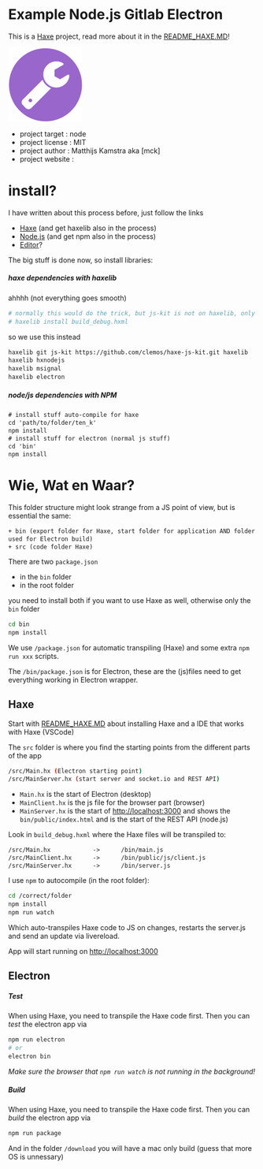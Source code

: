 # Example Node.js Gitlab Electron

This is a [Haxe](http://www.haxe.org) project, read more about it in the [README_HAXE.MD](README_HAXE.MD)!

![](icon.png)


- project target 	: node
- project license 	: MIT
- project author 	: Matthijs Kamstra aka [mck]
- project website 	:


# install?

I have written about this process before, just follow the links

- [Haxe](http://matthijskamstra.github.io/haxejs/haxe/quick-install.html) (and get haxelib also in the process)
- [Node.js](http://matthijskamstra.github.io/haxejs/haxe/quick-install.html#step-5-extra-install-npm-node-js) (and get npm also in the process)
- [Editor](http://matthijskamstra.github.io/haxejs/haxe/quick-install.html#step-2-install-editor)?

The big stuff is done now, so install libraries:

##### haxe dependencies with haxelib

ahhhh (not everything goes smooth)

```bash
# normally this would do the trick, but js-kit is not on haxelib, only on git
# haxelib install build_debug.hxml
```

so we use this instead

```bash
haxelib git js-kit https://github.com/clemos/haxe-js-kit.git haxelib
haxelib hxnodejs
haxelib msignal
haxelib electron
```

##### node/js dependencies with NPM

```
# install stuff auto-compile for haxe
cd 'path/to/folder/ten_k'
npm install
# install stuff for electron (normal js stuff)
cd 'bin'
npm install
```

# Wie, Wat en Waar?

This folder structure might look strange from a JS point of view, but is essential the same:

```
+ bin (export folder for Haxe, start folder for application AND folder used for Electron build)
+ src (code folder Haxe)
```

There are two `package.json`

- in the `bin` folder
- in the root folder

you need to install both if you want to use Haxe as well, otherwise only the `bin` folder

```bash
cd bin
npm install
```

We use `/package.json` for automatic transpiling (Haxe) and some extra `npm run xxx` scripts.

The `/bin/package.json` is for Electron, these are the (js)files need to get everything working in Electron wrapper.


## Haxe

Start with [README_HAXE.MD](README_HAXE.MD) about installing Haxe and a IDE that works with Haxe (VSCode)

The `src` folder is where you find the starting points from the different parts of the app

```bash
/src/Main.hx (Electron starting point)
/src/MainServer.hx (start server and socket.io and REST API)
```

- `Main.hx` is the start of Electron (desktop)
- `MainClient.hx` is the js file for the browser part (browser)
- `MainServer.hx` is the start of <http://localhost:3000> and shows the `bin/public/index.html` and is the start of the REST API (node.js)


Look in `build_debug.hxml` where the Haxe files will be transpiled to:

```
/src/Main.hx 			-> 		/bin/main.js
/src/MainClient.hx 		-> 		/bin/public/js/client.js
/src/MainServer.hx 		-> 		/bin/server.js
```

I use `npm` to autocompile (in the root folder):

```bash
cd /correct/folder
npm install
npm run watch
```

Which auto-transpiles Haxe code to JS on changes, restarts the server.js and send an update via livereload.

App will start running on <http://localhost:3000>



## Electron

##### Test

When using Haxe, you need to transpile the Haxe code first.
Then you can *test* the electron app via

```bash
npm run electron
# or
electron bin
```

*Make sure the browser that `npm run watch` is not running in the background!*


##### Build

When using Haxe, you need to transpile the Haxe code first.
Then you can *build* the electron app via

```bash
npm run package
```

And in the folder `/download` you will have a mac only build (guess that more OS is unnessary)
